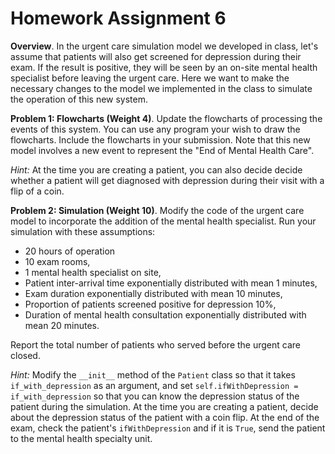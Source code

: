 # Homework Assignment 6


**Overview**. In the urgent care simulation model we developed in class, let's assume that 
patients will also get screened for depression during their exam. If the result is positive, they will be 
seen by an on-site mental health specialist before leaving the urgent care. 
Here we want to make the necessary changes to the model we implemented in the class
to simulate the operation of this new system.

**Problem 1: Flowcharts (Weight 4)**. Update the flowcharts of processing the events of this system. 
You can use any program your wish to draw the flowcharts. Include the flowcharts in your submission.
Note that this new model involves a new event to represent the "End of Mental Health Care". 

_Hint:_ At the time you are creating a patient, you can also decide decide 
whether a patient will get diagnosed with depression during their visit with a flip of a coin. 

**Problem 2: Simulation (Weight 10)**. 
Modify the code of the urgent care model to incorporate the addition of the mental health specialist. 
Run your simulation with these assumptions:
- 20 hours of operation
- 10 exam rooms,
- 1 mental health specialist on site,
- Patient inter-arrival time exponentially distributed with mean 1 minutes, 
- Exam duration exponentially distributed with mean 10 minutes,
- Proportion of patients screened positive for depression 10%, 
- Duration of mental health consultation exponentially distributed with mean 20 minutes.

Report the total number of patients who served before the urgent care closed.

_Hint:_ Modify the `__init__` method of the `Patient` class so that it takes `if_with_depression` as an argument,
and set `self.ifWithDepression = if_with_depression` so that you can know the depression status of the
patient during the simulation. 
At the time you are creating a patient, decide about the depression status 
of the patient with a coin flip. At the end of the exam, check the patient's `ifWithDepression` 
and if it is `True`, send the patient to the mental health specialty unit. 